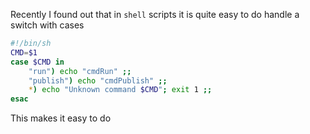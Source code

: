 Recently I found out that in `shell` scripts it is quite easy to do handle a switch with cases

```sh
#!/bin/sh
CMD=$1
case $CMD in
	"run") echo "cmdRun" ;;
	"publish") echo "cmdPublish" ;;
	*) echo "Unknown command $CMD"; exit 1 ;;
esac
```

This makes it easy to do 
